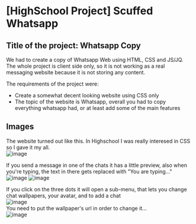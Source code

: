 # [HighSchool Project] Scuffed Whatsapp

## Title of the project: Whatsapp Copy  
  
We had to create a copy of Whatsapp Web using HTML, CSS and JS/JQ.  
The whole project is client side only, so it is not working as a real messaging website because it is not storing any content.  
  
The requirements of the project were:
- Create a somewhat decent looking website using CSS only
- The topic of the website is Whatsapp, overall you had to copy everything whatsapp had, or at least add some of the main features

## Images  
  
The website turned out like this. In Highschool I was really interesed in CSS so I gave it my all.  
![image](https://user-images.githubusercontent.com/47055309/142872078-58e26309-8de6-4c94-a695-ba9a9dd3a1b1.png)  
  
If you send a message in one of the chats it has a little preview, also when you're typing, the text in there gets replaced with "You are typing..."  
![image](https://user-images.githubusercontent.com/47055309/142872320-7fd65010-deb6-4827-84fd-aff3950f1249.png)
![image](https://user-images.githubusercontent.com/47055309/142872715-991d935b-f08b-450d-87c2-c16114185509.png)  
  
If you click on the three dots it will open a sub-menu, that lets you change chat wallpapers, your avatar, and to add a chat  
![image](https://user-images.githubusercontent.com/47055309/142873015-141e5cd4-63da-4ef9-a530-fa0b859c7691.png)  
You need to put the wallpaper's url in order to change it...  
![image](https://user-images.githubusercontent.com/47055309/142873092-7cbe1d68-0c00-4139-a7dd-cde8e16f118d.png)  

